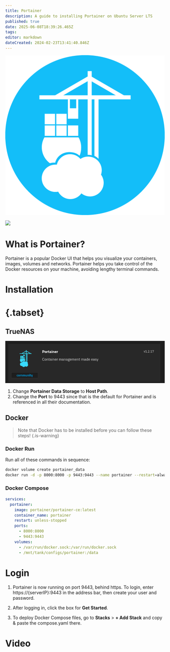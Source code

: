 ```yaml
---
title: Portainer
description: A guide to installing Portainer on Ubuntu Server LTS
published: true
date: 2025-06-08T18:39:26.465Z
tags: 
editor: markdown
dateCreated: 2024-02-23T13:41:40.846Z
---
```


![](/portainer2.png)

![](https://wiki.hydrology.cc/portainerdash.png)

# What is Portainer?

Portainer is a popular Docker UI that helps you visualize your containers, images, volumes and networks. Portainer helps you take control of the Docker resources on your machine, avoiding lengthy terminal commands.

# Installation
# {.tabset}
## TrueNAS

![](/screenshot_from_2024-11-08_11-29-50.png)

1. Change **Portainer Data Storage** to **Host Path**. 
1. Change the **Port** to 9443 since that is the default for Portainer and is referenced in all their documentation.

## Docker

> Note that Docker has to be installed before you can follow these steps!
{.is-warning}


### Docker Run

Run all of these commands in sequence:
```bash
docker volume create portainer_data
docker run -d -p 8000:8000 -p 9443:9443 --name portainer --restart=always -v /var/run/docker.sock:/var/run/docker.sock -v portainer_data:/data portainer/portainer-ce:latest
```

### Docker Compose

```yaml
services:
  portainer:
    image: portainer/portainer-ce:latest
    container_name: portainer
    restart: unless-stopped
    ports:
      - 8000:8000
      - 9443:9443
    volumes:
      - /var/run/docker.sock:/var/run/docker.sock
      - /mnt/tank/configs/portainer:/data
```

# Login

1. Portainer is now running on port 9443, behind https. To login, enter https://{serverIP}:9443 in the address bar, then create your user and password. 

1. After logging in, click the box for **Get Started**. 

1. To deploy Docker Compose files, go to **Stacks** > **\+ Add Stack** and copy & paste the compose.yaml there.

# Video
[](https://www.youtube.com/watch?v=wsixvmNPrlU)